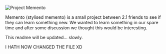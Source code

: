 ![Project Memento](https://cdn.discordapp.com/attachments/495467426595602433/538179334935150624/Untitled-1.png "Memento")

Memento (stylised memento) is a small project between 2.1 friends to see if they can learn something new.
We wanted to learn something in our spare time and after some discussion we thought this would be interesting.

This readme will be updated... slowly.

I HATH NOW CHANGED THE FILE XD